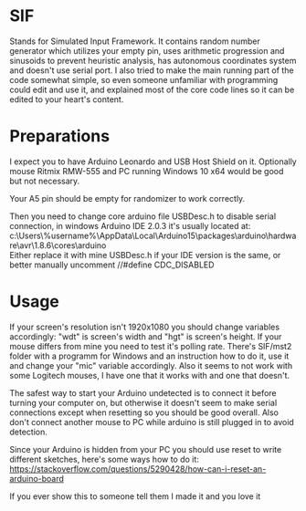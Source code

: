 # SIF
Stands for Simulated Input Framework. It contains random number generator which utilizes your empty pin, uses arithmetic progression and sinusoids to prevent heuristic analysis, has autonomous coordinates system and doesn't use serial port. I also tried to make the main running part of the code somewhat simple, so even someone unfamiliar with programming could edit and use it, and explained most of the core code lines so it can be edited to your heart's content.

# Preparations
I expect you to have Arduino Leonardo and USB Host Shield on it. Optionally mouse Ritmix RMW-555 and PC running Windows 10 x64 would be good but not necessary.

Your A5 pin should be empty for randomizer to work correctly.

Then you need to change core arduino file USBDesc.h to disable serial connection, in windows Arduino IDE 2.0.3 it's usually located at: c:\Users\\%username%\AppData\Local\Arduino15\packages\arduino\hardware\avr\1.8.6\cores\arduino\
Either replace it with mine USBDesc.h if your IDE version is the same, or better manually uncomment //#define CDC_DISABLED

# Usage
If your screen's resolution isn't 1920x1080 you should change variables accordingly: "wdt" is screen's width and "hgt" is screen's height.
If your mouse differs from mine you need to test it's polling rate. There's SIF/mst2 folder with a programm for Windows and an instruction how to do it, use it and change your "mic" variable accordingly. Also it seems to not work with some Logitech mouses, I have one that it works with and one that doesn't.

The safest way to start your Arduino undetected is to connect it before turning your computer on, but otherwise it doesn't seem to make serial connections except when resetting so you should be good overall. Also don't connect another mouse to PC while arduino is still plugged in to avoid detection.

Since your Arduino is hidden from your PC you should use reset to write different sketches, here's some ways how to do it: https://stackoverflow.com/questions/5290428/how-can-i-reset-an-arduino-board

If you ever show this to someone tell them I made it and you love it
